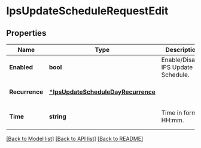 # IpsUpdateScheduleRequestEdit

## Properties
Name | Type | Description | Notes
------------ | ------------- | ------------- | -------------
**Enabled** | **bool** | Enable/Disable IPS Update Schedule. | [optional] [default to null]
**Recurrence** | [***IpsUpdateScheduleDayRecurrence**](IpsUpdateScheduleDayRecurrence.md) |  | [optional] [default to null]
**Time** | **string** | Time in format HH:mm. | [optional] [default to null]

[[Back to Model list]](../README.md#documentation-for-models) [[Back to API list]](../README.md#documentation-for-api-endpoints) [[Back to README]](../README.md)


